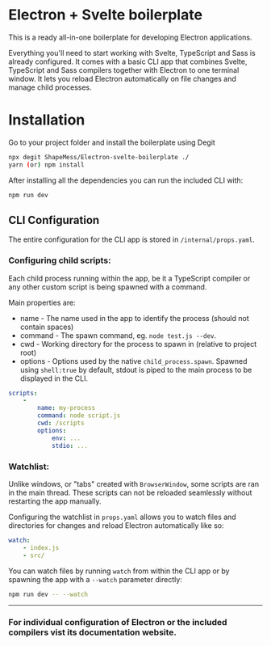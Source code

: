 # Electron + Svelte boilerplate
This is a ready all-in-one boilerplate for developing Electron applications.

Everything you'll need to start working with Svelte, TypeScript and Sass is already configured. 
It comes with a basic CLI app that combines Svelte, TypeScript and Sass compilers together with Electron 
to one terminal window. It lets you reload Electron automatically on file changes and manage
child processes.

# Installation
Go to your project folder and install the boilerplate using Degit
```bash
npx degit ShapeMess/Electron-svelte-boilerplate ./
yarn (or) npm install
```
After installing all the dependencies you can run the included CLI with:
```bash
npm run dev
```

## CLI Configuration

The entire configuration for the CLI app is stored in `/internal/props.yaml`.

### Configuring child scripts:

Each child process running within the app, be it a TypeScript compiler or any other custom script
is being spawned with a command. 

Main properties are:
* name - The name used in the app to identify the process (should not contain spaces)
* command - The spawn command, eg. `node test.js --dev`.
* cwd - Working directory for the process to spawn in (relative to project root)
* options - Options used by the native `child_process.spawn`. Spawned using `shell:true` by default, stdout is piped to the main process to be displayed in the CLI. 
```yaml
scripts:
    -
        name: my-process
        command: node script.js
        cwd: /scripts
        options:
            env: ...
            stdio: ...

```

### Watchlist:
Unlike windows, or "tabs" created with `BrowserWindow`, some scripts are ran in the main thread.
These scripts can not be reloaded seamlessly without restarting the app manually.

Configuring the watchlist in `props.yaml` allows you to watch files and directories for changes
and reload Electron automatically like so:
```yaml
watch:
    - index.js
    - src/

```

You can watch files by running `watch` from within the CLI app or by spawning the app with a `--watch` parameter directly:
```bash
npm run dev -- --watch
```

---

### For individual configuration of Electron or the included compilers vist its documentation website.
